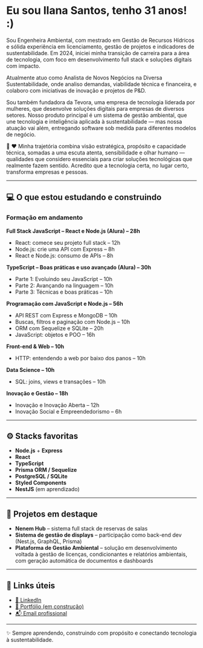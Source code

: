 # Eu sou Ilana Santos, tenho 31 anos! :)

Sou Engenheira Ambiental, com mestrado em Gestão de Recursos Hídricos e sólida experiência em licenciamento, gestão de projetos e indicadores de sustentabilidade. Em 2024, iniciei minha transição de carreira para a área de tecnologia, com foco em desenvolvimento full stack e soluções digitais com impacto.

Atualmente atuo como Analista de Novos Negócios na Diversa Sustentabilidade, onde analiso demandas, viabilidade técnica e financeira, e colaboro com iniciativas de inovação e projetos de P&D.

Sou também fundadora da Tevora, uma empresa de tecnologia liderada por mulheres, que desenvolve soluções digitais para empresas de diversos setores. Nosso produto principal é um sistema de gestão ambiental, que une tecnologia e inteligência aplicada à sustentabilidade — mas nossa atuação vai além, entregando software sob medida para diferentes modelos de negócio.

🧠 ❤️ Minha trajetória combina visão estratégica, propósito e capacidade técnica, somadas a uma escuta atenta, sensibilidade e olhar humano — qualidades que considero essenciais para criar soluções tecnológicas que realmente fazem sentido. Acredito que a tecnologia certa, no lugar certo, transforma empresas e pessoas.

---

## 💻 O que estou estudando e construindo

### Formação em andamento
**Full Stack JavaScript – React e Node.js (Alura) – 28h**
- React: comece seu projeto full stack – 12h  
- Node.js: crie uma API com Express – 8h  
- React e Node.js: consumo de APIs – 8h  

**TypeScript – Boas práticas e uso avançado (Alura) – 30h**  
- Parte 1: Evoluindo seu JavaScript – 10h  
- Parte 2: Avançando na linguagem – 10h  
- Parte 3: Técnicas e boas práticas – 10h  

**Programação com JavaScript e Node.js – 56h**  
- API REST com Express e MongoDB – 10h  
- Buscas, filtros e paginação com Node.js – 10h  
- ORM com Sequelize e SQLite – 20h  
- JavaScript: objetos e POO – 16h  

**Front-end & Web – 10h**  
- HTTP: entendendo a web por baixo dos panos – 10h  

**Data Science – 10h**  
- SQL: joins, views e transações – 10h  

**Inovação e Gestão – 18h**  
- Inovação e Inovação Aberta – 12h  
- Inovação Social e Empreendedorismo – 6h  

---

## ⚙️ Stacks favoritas  
- **Node.js** + **Express**  
- **React**  
- **TypeScript**  
- **Prisma ORM / Sequelize**  
- **PostgreSQL / SQLite**  
- **Styled Components**  
- **NestJS** (em aprendizado)

---

## 🧪 Projetos em destaque
- **Nenem Hub** – sistema full stack de reservas de salas  
- **Sistema de gestão de displays** – participação como back-end dev (Nest.js, GraphQL, Prisma)  
- **Plataforma de Gestão Ambiental** – solução em desenvolvimento voltada à gestão de licenças, condicionantes e relatórios ambientais, com geração automática de documentos e dashboards

---

## 🔗 Links úteis
- [📌 LinkedIn](https://www.linkedin.com/in/ilana-k-santos)  
- [💼 Portfólio (em construção)](https://github.com/iksantos-ik?tab=repositories)  
- [📬 Email profissional](ilanakssantos@gmail.com)

---

✨ Sempre aprendendo, construindo com propósito e conectando tecnologia à sustentabilidade.
